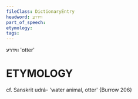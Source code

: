 ```yaml
---
fileClass: DictionaryEntry
headword: ווידרע
part_of_speech: 
etymology: 
tags: 
---
```

ווידרע
'otter'

ETYMOLOGY
===========
cf. Sanskrit udrá- 'water animal, otter'
{Burrow 206}
